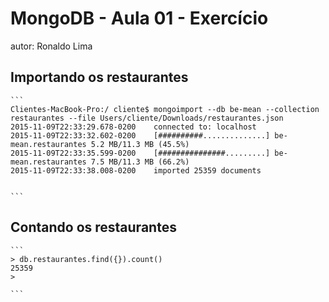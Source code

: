 # MongoDB - Aula 01 - Exercício
autor: Ronaldo Lima

## Importando os restaurantes

    ```
    Clientes-MacBook-Pro:/ cliente$ mongoimport --db be-mean --collection restaurantes --file Users/cliente/Downloads/restaurantes.json
	2015-11-09T22:33:29.678-0200	connected to: localhost
	2015-11-09T22:33:32.602-0200	[##########..............] be-mean.restaurantes	5.2 MB/11.3 MB (45.5%)
	2015-11-09T22:33:35.599-0200	[###############.........] be-mean.restaurantes	7.5 MB/11.3 MB (66.2%)
	2015-11-09T22:33:38.008-0200	imported 25359 documents


    ```

## Contando os restaurantes

    ```
    > db.restaurantes.find({}).count()
	25359
	> 

    ```





